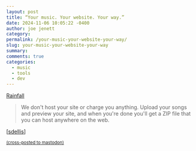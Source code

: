 ```yaml
---
layout: post
title: “Your music. Your website. Your way.”
date: 2024-11-06 10:05:22 -0400
author: joe jenett
category: 
permalink: /your-music-your-website-your-way/
slug: your-music-your-website-your-way
summary: 
comments: true
categories:
  - music
  - tools
  - dev
---
```

<a title="Rainfall" href="https://rainfall.dev/">Rainfall 
</a>
<blockquote>
<p>
We don't host your site or charge you anything. Upload your songs and preview your site, and when you're done you'll get a ZIP file that you can host anywhere on the web. 
</p>
</blockquote>
[<a title="source" href="https://pinboard.in/u:sdellis">sdellis</a>]





<a href="https://brid.gy/publish/mastodon"><small>(cross-posted to mastodon)</small></a>
